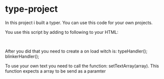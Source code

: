 # type-project
In this project i built a typer.
You can use this code for your own projects.

You use this script by adding to following to your HTML:
<div><div id="text"></div><div id="blinker">&nbsp;</div></div>

After you did that you need to create a on load witch is: typeHandler(); blinkerHandler();

To use your own text you need to call the function: setTextArray(array).
This function expects a array to be send as a paramter
